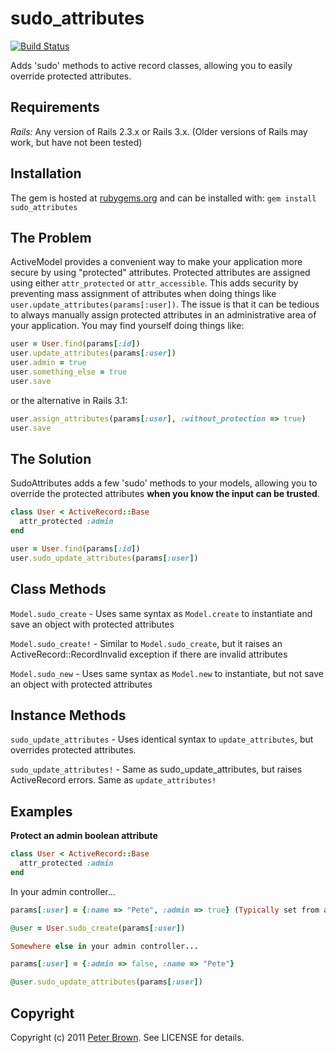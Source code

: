 # sudo_attributes

[![Build Status](https://secure.travis-ci.org/beerlington/sudo_attributes.png?branch=master)](http://travis-ci.org/beerlington/sudo_attributes)

Adds 'sudo' methods to active record classes, allowing you to easily override protected attributes.

## Requirements

*Rails:* Any version of Rails 2.3.x or Rails 3.x. (Older versions of Rails may work, but have not been tested)

## Installation

The gem is hosted at [rubygems.org](https://rubygems.org/gems/sudo_attributes) and can be installed with: `gem install sudo_attributes`

## The Problem

ActiveModel provides a convenient way to make your application more secure by using "protected" attributes. Protected attributes are assigned using either `attr_protected` or `attr_accessible`. This adds security by preventing mass assignment of attributes when doing things like `user.update_attributes(params[:user])`. The issue is that it can be tedious to always manually assign protected attributes in an administrative area of your application. You may find yourself doing things like:

```ruby
user = User.find(params[:id])
user.update_attributes(params[:user])
user.admin = true
user.something_else = true
user.save
```

or the alternative in Rails 3.1:

```ruby
user.assign_attributes(params[:user], :without_protection => true)
user.save
```

## The Solution

SudoAttributes adds a few 'sudo' methods to your models, allowing you to override the protected attributes **when you know the input can be trusted**.

```ruby
class User < ActiveRecord::Base
  attr_protected :admin
end

user = User.find(params[:id])
user.sudo_update_attributes(params[:user])
```

## Class Methods

`Model.sudo_create` - Uses same syntax as `Model.create` to instantiate and save an object with protected attributes

`Model.sudo_create!` - Similar to `Model.sudo_create`, but it raises an ActiveRecord::RecordInvalid exception if there are invalid attributes

`Model.sudo_new` - Uses same syntax as `Model.new` to instantiate, but not save an object with protected attributes

## Instance Methods

`sudo_update_attributes` - Uses identical syntax to `update_attributes`, but overrides protected attributes.

`sudo_update_attributes!` - Same as sudo_update_attributes, but raises ActiveRecord errors. Same as `update_attributes!`

## Examples

**Protect an admin boolean attribute**

```ruby
class User < ActiveRecord::Base
  attr_protected :admin
end
```

In your admin controller...

```ruby
params[:user] = {:name => "Pete", :admin => true} (Typically set from a form)

@user = User.sudo_create(params[:user])

Somewhere else in your admin controller...

params[:user] = {:admin => false, :name => "Pete"}

@user.sudo_update_attributes(params[:user])
```

## Copyright

Copyright (c) 2011 [Peter Brown](https://github.com/beerlington). See LICENSE for details.
